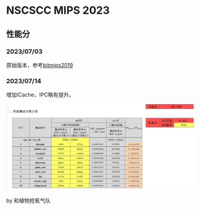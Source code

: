 # NSCSCC MIPS 2023
## 性能分

### 2023/07/03

原始版本，参考[bitmips2019](https://github.com/Silverster98/bitmips2019)

### 2023/07/14

增加ICache，IPC略有提升。

![](./sources/perf.jpg)

by 和植物抢氧气队